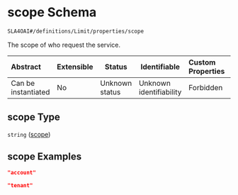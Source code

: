 # scope Schema

```txt
SLA4OAI#/definitions/Limit/properties/scope
```

The scope of who request the service.


| Abstract            | Extensible | Status         | Identifiable            | Custom Properties | Additional Properties | Access Restrictions | Defined In                                                                       |
| :------------------ | ---------- | -------------- | ----------------------- | :---------------- | --------------------- | ------------------- | -------------------------------------------------------------------------------- |
| Can be instantiated | No         | Unknown status | Unknown identifiability | Forbidden         | Allowed               | none                | [SLA4OAI.schema.json\*](../SLA4OAI.schema.json "open original schema") |

## scope Type

`string` ([scope](sla4oai-definitions-limit-properties-scope.md))

## scope Examples

```json
"account"
```

```json
"tenant"
```
